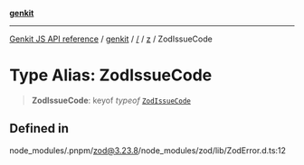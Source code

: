[**genkit**](../../../README.md)

***

[Genkit JS API reference](../../../../README.md) / [genkit](../../../README.md) / [/](../../../README.md) / [z](../README.md) / ZodIssueCode

# Type Alias: ZodIssueCode

> **ZodIssueCode**: keyof *typeof* [`ZodIssueCode`](../variables/ZodIssueCode.md)

## Defined in

node\_modules/.pnpm/zod@3.23.8/node\_modules/zod/lib/ZodError.d.ts:12
